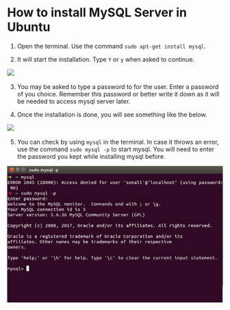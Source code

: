 # How to install MySQL Server in Ubuntu

1. Open the terminal. Use the command `sudo apt-get install mysql`.

2. It will start the installation. Type `Y` or `y` when asked to continue.

![](/img/server1.png)


3. You may be asked to type a password to for the user. Enter a password of you choice. Remember this password or better write it down as it will be needed to access mysql server later.

4. Once the installation is done, you will see something like the below.

![](/img/server2.png)


5. You can check by using `mysql` in the terminal. In case it throws an error, use the command `sudo mysql -p` to start mysql. You will need to enter the password you kept while installing mysql before.

![](/img/mysql5.png)